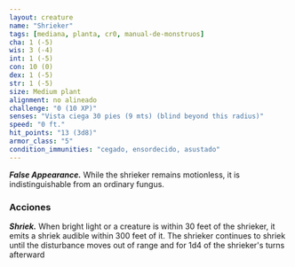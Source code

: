```yaml
---
layout: creature
name: "Shrieker"
tags: [mediana, planta, cr0, manual-de-monstruos]
cha: 1 (-5)
wis: 3 (-4)
int: 1 (-5)
con: 10 (0)
dex: 1 (-5)
str: 1 (-5)
size: Medium plant
alignment: no alineado
challenge: "0 (10 XP)"
senses: "Vista ciega 30 pies (9 mts) (blind beyond this radius)"
speed: "0 ft."
hit_points: "13 (3d8)"
armor_class: "5"
condition_immunities: "cegado, ensordecido, asustado"
---
```


***False Appearance.*** While the shrieker remains motionless, it is indistinguishable from an ordinary fungus.

### Acciones

***Shriek.*** When bright light or a creature is within 30 feet of the shrieker, it emits a shriek audible within 300 feet of it. The shrieker continues to shriek until the disturbance moves out of range and for 1d4 of the shrieker's turns afterward